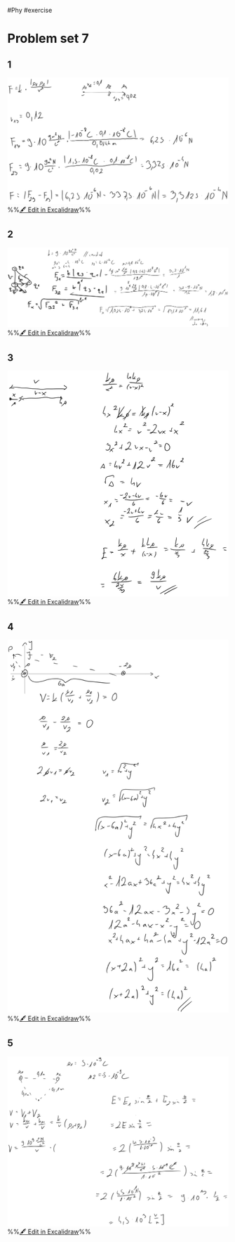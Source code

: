 #Phy #exercise 

# Problem set 7
## 1
![](attachments/Exercise%205.06.2024%2005.06.2024%2012_20_55.excalidraw.svg)
%%[🖋 Edit in Excalidraw](attachments/Exercise%205.06.2024%2005.06.2024%2012_20_55.excalidraw.md)%%

## 2
![](attachments/Exercise%205.06.2024%2005.06.2024%2012_35_13.excalidraw.svg)
%%[🖋 Edit in Excalidraw](attachments/Exercise%205.06.2024%2005.06.2024%2012_35_13.excalidraw.md)%%

## 3
![](attachments/Exercise%205.06.2024%2005.06.2024%2012_46_41.excalidraw.svg)
%%[🖋 Edit in Excalidraw](attachments/Exercise%205.06.2024%2005.06.2024%2012_46_41.excalidraw.md)%%

## 4
![](attachments/Exercise%205.06.2024%2005.06.2024%2013_04_07.excalidraw.svg)
%%[🖋 Edit in Excalidraw](attachments/Exercise%205.06.2024%2005.06.2024%2013_04_07.excalidraw.md)%%

## 5
![](attachments/Exercise%205.06.2024%2005.06.2024%2013_13_01.excalidraw.svg)
%%[🖋 Edit in Excalidraw](attachments/Exercise%205.06.2024%2005.06.2024%2013_13_01.excalidraw.md)%%